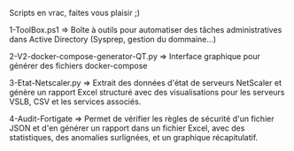 Scripts en vrac, faites vous plaisir ;)

1-ToolBox.ps1 => Boîte à outils pour automatiser des tâches administratives dans Active Directory (Sysprep, gestion du dommaine...)

2-V2-docker-compose-generator-QT.py => Interface graphique pour générer des fichiers docker-compose

3-Etat-Netscaler.py => Extrait des données d'état de serveurs NetScaler et génère un rapport Excel structuré avec des visualisations pour les serveurs VSLB, CSV et les services associés.

4-Audit-Fortigate => Permet de vérifier les règles de sécurité d'un fichier JSON et d'en générer un rapport dans un fichier Excel, avec des statistiques, des anomalies surlignées, et un graphique récapitulatif.
